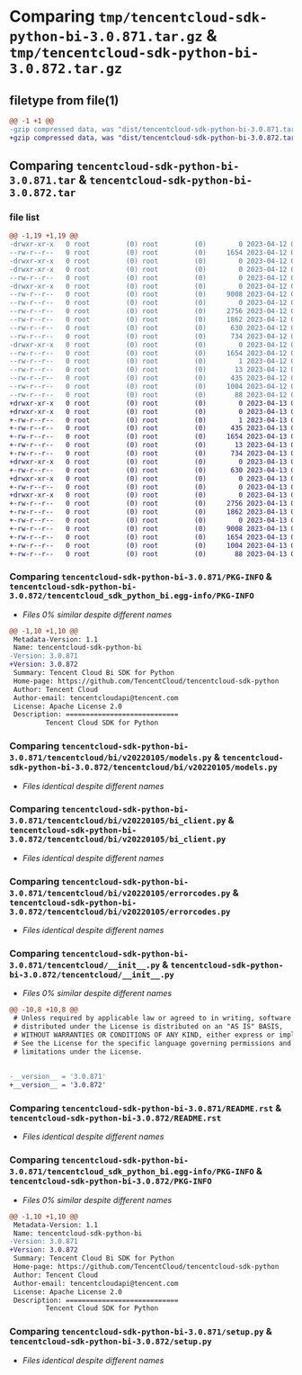 # Comparing `tmp/tencentcloud-sdk-python-bi-3.0.871.tar.gz` & `tmp/tencentcloud-sdk-python-bi-3.0.872.tar.gz`

## filetype from file(1)

```diff
@@ -1 +1 @@
-gzip compressed data, was "dist/tencentcloud-sdk-python-bi-3.0.871.tar", last modified: Wed Apr 12 00:16:25 2023, max compression
+gzip compressed data, was "dist/tencentcloud-sdk-python-bi-3.0.872.tar", last modified: Thu Apr 13 00:21:08 2023, max compression
```

## Comparing `tencentcloud-sdk-python-bi-3.0.871.tar` & `tencentcloud-sdk-python-bi-3.0.872.tar`

### file list

```diff
@@ -1,19 +1,19 @@
-drwxr-xr-x   0 root         (0) root         (0)        0 2023-04-12 00:16:25.000000 tencentcloud-sdk-python-bi-3.0.871/
--rw-r--r--   0 root         (0) root         (0)     1654 2023-04-12 00:16:25.000000 tencentcloud-sdk-python-bi-3.0.871/PKG-INFO
-drwxr-xr-x   0 root         (0) root         (0)        0 2023-04-12 00:16:25.000000 tencentcloud-sdk-python-bi-3.0.871/tencentcloud/
-drwxr-xr-x   0 root         (0) root         (0)        0 2023-04-12 00:16:25.000000 tencentcloud-sdk-python-bi-3.0.871/tencentcloud/bi/
--rw-r--r--   0 root         (0) root         (0)        0 2023-04-12 00:16:25.000000 tencentcloud-sdk-python-bi-3.0.871/tencentcloud/bi/__init__.py
-drwxr-xr-x   0 root         (0) root         (0)        0 2023-04-12 00:16:25.000000 tencentcloud-sdk-python-bi-3.0.871/tencentcloud/bi/v20220105/
--rw-r--r--   0 root         (0) root         (0)     9008 2023-04-12 00:16:25.000000 tencentcloud-sdk-python-bi-3.0.871/tencentcloud/bi/v20220105/models.py
--rw-r--r--   0 root         (0) root         (0)        0 2023-04-12 00:16:25.000000 tencentcloud-sdk-python-bi-3.0.871/tencentcloud/bi/v20220105/__init__.py
--rw-r--r--   0 root         (0) root         (0)     2756 2023-04-12 00:16:25.000000 tencentcloud-sdk-python-bi-3.0.871/tencentcloud/bi/v20220105/bi_client.py
--rw-r--r--   0 root         (0) root         (0)     1862 2023-04-12 00:16:25.000000 tencentcloud-sdk-python-bi-3.0.871/tencentcloud/bi/v20220105/errorcodes.py
--rw-r--r--   0 root         (0) root         (0)      630 2023-04-12 00:16:25.000000 tencentcloud-sdk-python-bi-3.0.871/tencentcloud/__init__.py
--rw-r--r--   0 root         (0) root         (0)      734 2023-04-12 00:16:25.000000 tencentcloud-sdk-python-bi-3.0.871/README.rst
-drwxr-xr-x   0 root         (0) root         (0)        0 2023-04-12 00:16:25.000000 tencentcloud-sdk-python-bi-3.0.871/tencentcloud_sdk_python_bi.egg-info/
--rw-r--r--   0 root         (0) root         (0)     1654 2023-04-12 00:16:25.000000 tencentcloud-sdk-python-bi-3.0.871/tencentcloud_sdk_python_bi.egg-info/PKG-INFO
--rw-r--r--   0 root         (0) root         (0)        1 2023-04-12 00:16:25.000000 tencentcloud-sdk-python-bi-3.0.871/tencentcloud_sdk_python_bi.egg-info/dependency_links.txt
--rw-r--r--   0 root         (0) root         (0)       13 2023-04-12 00:16:25.000000 tencentcloud-sdk-python-bi-3.0.871/tencentcloud_sdk_python_bi.egg-info/top_level.txt
--rw-r--r--   0 root         (0) root         (0)      435 2023-04-12 00:16:25.000000 tencentcloud-sdk-python-bi-3.0.871/tencentcloud_sdk_python_bi.egg-info/SOURCES.txt
--rw-r--r--   0 root         (0) root         (0)     1004 2023-04-12 00:16:25.000000 tencentcloud-sdk-python-bi-3.0.871/setup.py
--rw-r--r--   0 root         (0) root         (0)       88 2023-04-12 00:16:25.000000 tencentcloud-sdk-python-bi-3.0.871/setup.cfg
+drwxr-xr-x   0 root         (0) root         (0)        0 2023-04-13 00:21:08.000000 tencentcloud-sdk-python-bi-3.0.872/
+drwxr-xr-x   0 root         (0) root         (0)        0 2023-04-13 00:21:08.000000 tencentcloud-sdk-python-bi-3.0.872/tencentcloud_sdk_python_bi.egg-info/
+-rw-r--r--   0 root         (0) root         (0)        1 2023-04-13 00:21:08.000000 tencentcloud-sdk-python-bi-3.0.872/tencentcloud_sdk_python_bi.egg-info/dependency_links.txt
+-rw-r--r--   0 root         (0) root         (0)      435 2023-04-13 00:21:08.000000 tencentcloud-sdk-python-bi-3.0.872/tencentcloud_sdk_python_bi.egg-info/SOURCES.txt
+-rw-r--r--   0 root         (0) root         (0)     1654 2023-04-13 00:21:08.000000 tencentcloud-sdk-python-bi-3.0.872/tencentcloud_sdk_python_bi.egg-info/PKG-INFO
+-rw-r--r--   0 root         (0) root         (0)       13 2023-04-13 00:21:08.000000 tencentcloud-sdk-python-bi-3.0.872/tencentcloud_sdk_python_bi.egg-info/top_level.txt
+-rw-r--r--   0 root         (0) root         (0)      734 2023-04-13 00:21:08.000000 tencentcloud-sdk-python-bi-3.0.872/README.rst
+drwxr-xr-x   0 root         (0) root         (0)        0 2023-04-13 00:21:08.000000 tencentcloud-sdk-python-bi-3.0.872/tencentcloud/
+-rw-r--r--   0 root         (0) root         (0)      630 2023-04-13 00:21:08.000000 tencentcloud-sdk-python-bi-3.0.872/tencentcloud/__init__.py
+drwxr-xr-x   0 root         (0) root         (0)        0 2023-04-13 00:21:08.000000 tencentcloud-sdk-python-bi-3.0.872/tencentcloud/bi/
+-rw-r--r--   0 root         (0) root         (0)        0 2023-04-13 00:21:08.000000 tencentcloud-sdk-python-bi-3.0.872/tencentcloud/bi/__init__.py
+drwxr-xr-x   0 root         (0) root         (0)        0 2023-04-13 00:21:08.000000 tencentcloud-sdk-python-bi-3.0.872/tencentcloud/bi/v20220105/
+-rw-r--r--   0 root         (0) root         (0)     2756 2023-04-13 00:21:08.000000 tencentcloud-sdk-python-bi-3.0.872/tencentcloud/bi/v20220105/bi_client.py
+-rw-r--r--   0 root         (0) root         (0)     1862 2023-04-13 00:21:08.000000 tencentcloud-sdk-python-bi-3.0.872/tencentcloud/bi/v20220105/errorcodes.py
+-rw-r--r--   0 root         (0) root         (0)        0 2023-04-13 00:21:08.000000 tencentcloud-sdk-python-bi-3.0.872/tencentcloud/bi/v20220105/__init__.py
+-rw-r--r--   0 root         (0) root         (0)     9008 2023-04-13 00:21:08.000000 tencentcloud-sdk-python-bi-3.0.872/tencentcloud/bi/v20220105/models.py
+-rw-r--r--   0 root         (0) root         (0)     1654 2023-04-13 00:21:08.000000 tencentcloud-sdk-python-bi-3.0.872/PKG-INFO
+-rw-r--r--   0 root         (0) root         (0)     1004 2023-04-13 00:21:08.000000 tencentcloud-sdk-python-bi-3.0.872/setup.py
+-rw-r--r--   0 root         (0) root         (0)       88 2023-04-13 00:21:08.000000 tencentcloud-sdk-python-bi-3.0.872/setup.cfg
```

### Comparing `tencentcloud-sdk-python-bi-3.0.871/PKG-INFO` & `tencentcloud-sdk-python-bi-3.0.872/tencentcloud_sdk_python_bi.egg-info/PKG-INFO`

 * *Files 0% similar despite different names*

```diff
@@ -1,10 +1,10 @@
 Metadata-Version: 1.1
 Name: tencentcloud-sdk-python-bi
-Version: 3.0.871
+Version: 3.0.872
 Summary: Tencent Cloud Bi SDK for Python
 Home-page: https://github.com/TencentCloud/tencentcloud-sdk-python
 Author: Tencent Cloud
 Author-email: tencentcloudapi@tencent.com
 License: Apache License 2.0
 Description: ============================
         Tencent Cloud SDK for Python
```

### Comparing `tencentcloud-sdk-python-bi-3.0.871/tencentcloud/bi/v20220105/models.py` & `tencentcloud-sdk-python-bi-3.0.872/tencentcloud/bi/v20220105/models.py`

 * *Files identical despite different names*

### Comparing `tencentcloud-sdk-python-bi-3.0.871/tencentcloud/bi/v20220105/bi_client.py` & `tencentcloud-sdk-python-bi-3.0.872/tencentcloud/bi/v20220105/bi_client.py`

 * *Files identical despite different names*

### Comparing `tencentcloud-sdk-python-bi-3.0.871/tencentcloud/bi/v20220105/errorcodes.py` & `tencentcloud-sdk-python-bi-3.0.872/tencentcloud/bi/v20220105/errorcodes.py`

 * *Files identical despite different names*

### Comparing `tencentcloud-sdk-python-bi-3.0.871/tencentcloud/__init__.py` & `tencentcloud-sdk-python-bi-3.0.872/tencentcloud/__init__.py`

 * *Files 0% similar despite different names*

```diff
@@ -10,8 +10,8 @@
 # Unless required by applicable law or agreed to in writing, software
 # distributed under the License is distributed on an "AS IS" BASIS,
 # WITHOUT WARRANTIES OR CONDITIONS OF ANY KIND, either express or implied.
 # See the License for the specific language governing permissions and
 # limitations under the License.
 
 
-__version__ = '3.0.871'
+__version__ = '3.0.872'
```

### Comparing `tencentcloud-sdk-python-bi-3.0.871/README.rst` & `tencentcloud-sdk-python-bi-3.0.872/README.rst`

 * *Files identical despite different names*

### Comparing `tencentcloud-sdk-python-bi-3.0.871/tencentcloud_sdk_python_bi.egg-info/PKG-INFO` & `tencentcloud-sdk-python-bi-3.0.872/PKG-INFO`

 * *Files 0% similar despite different names*

```diff
@@ -1,10 +1,10 @@
 Metadata-Version: 1.1
 Name: tencentcloud-sdk-python-bi
-Version: 3.0.871
+Version: 3.0.872
 Summary: Tencent Cloud Bi SDK for Python
 Home-page: https://github.com/TencentCloud/tencentcloud-sdk-python
 Author: Tencent Cloud
 Author-email: tencentcloudapi@tencent.com
 License: Apache License 2.0
 Description: ============================
         Tencent Cloud SDK for Python
```

### Comparing `tencentcloud-sdk-python-bi-3.0.871/setup.py` & `tencentcloud-sdk-python-bi-3.0.872/setup.py`

 * *Files identical despite different names*

